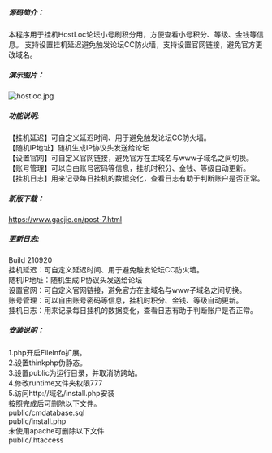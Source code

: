 #####  源码简介：
 本程序用于挂机HostLoc论坛小号刷积分用，方便查看小号积分、等级、金钱等信息。 
 支持设置挂机延迟避免触发论坛CC防火墙，支持设置官网链接，避免官方更改域名。 
#####  演示图片：
 ![hostloc.jpg](https://z3.ax1x.com/2021/09/21/4Jrw0s.jpg) 
##### 功能说明:
【挂机延迟】可自定义延迟时间、用于避免触发论坛CC防火墙。   
【随机IP地址】随机生成IP协议头发送给论坛   
【设置官网】可自定义官网链接，避免官方在主域名与www子域名之间切换。   
【账号管理】可以自由账号密码等信息，挂机时积分、金钱、等级自动更新。   
【挂机日志】用来记录每日挂机的数据变化，查看日志有助于判断账户是否正常。   
##### 新版下载：
 https://www.gacjie.cn/post-7.html   
##### 更新日志:
Build 210920   
挂机延迟：可自定义延迟时间、用于避免触发论坛CC防火墙。   
随机IP地址：随机生成IP协议头发送给论坛   
设置官网：可自定义官网链接，避免官方在主域名与www子域名之间切换。   
账号管理：可以自由账号密码等信息，挂机时积分、金钱、等级自动更新。    
挂机日志：用来记录每日挂机的数据变化，查看日志有助于判断账户是否正常。   
##### 安装说明： 
1.php开启FileInfo扩展。   
2.设置thinkphp伪静态。   
3.设置public为运行目录，并取消防跨站。   
4.修改runtime文件夹权限777   
5.访问http://域名/install.php安装   
按照完成后可删除以下文件。   
public/cmdatabase.sql   
public/install.php   
未使用apache可删除以下文件   
public/.htaccess   
